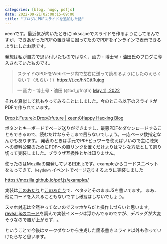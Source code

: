 ```yaml
---
categories: [blog, hugo, pdfjs]
date: 2022-09-21T02:08:15+09:00
title: "ブログにPDFスライドを追加した話"
---
```

κeenです。最近気が向いたときにInkscapeでスライドを作るようにしてるんですが、できあがったPDFの置き場に困ってたのでPDFをインラインで表示できるようにしたお話です。

<!--more-->

発想は私が自力で思い付いたものではなく、画力・博士号・油田氏のブログに導入されていたものです。

<blockquote class="twitter-tweet" data-conversation="none"><p lang="ja" dir="ltr">スライドのPDFをWebページ内で左右に送って読めるようにしたのえらくない？（えらい！）<a href="https://t.co/hNCttRujqg">https://t.co/hNCttRujqg</a></p>&mdash; 画力・博士号・油田 (@bd_gfngfn) <a href="https://twitter.com/bd_gfngfn/status/1524444078116532225?ref_src=twsrc%5Etfw">May 11, 2022</a></blockquote> <script async src="https://platform.twitter.com/widgets.js" charset="utf-8"></script>


それを真似して私もやってみることにしました。今のところ以下のスライドがPDFで作られています。

[DropとFutureとDropのfuture | κeenのHappy Hacκing Blog](/slide/droptofuturetodropnofuture/)

ボタンとキーボードでページ送りができますし、最悪PDFをダウンロードすることもできるので、読むだけならそこまで困らないでしょう。一応ページ数指定なんかもあります。
発表のときは手元でPDFビュワーを使えばいいので主に聴衆への資料公開のためにPDFへの直リンクを置くだけよりはマシな方法として割り切って実装しました。ブラウザ互換性とかは知りません。

使ったのはMozillaの開発している[PDF.js](https://mozilla.github.io/pdf.js/)です。exampleからコードスニペットをもってきて、`keydown` イベントでページ送りするように実装しました

https://mozilla.github.io/pdf.js/examples/


実装は[このあたり](https://github.com/KeenS/KeenS.github.io/blob/450521b8626b3483304915751126573dc117c5ef/themes/liquorice-k/layouts/slide/single_pdf.html)と[このあたり](https://github.com/KeenS/KeenS.github.io/blob/450521b8626b3483304915751126573dc117c5ef/themes/liquorice-k/layouts/partials/slide/footer_pdf.html)で、ベタッとそのままJSを書いてます。
まあ、他にコードを入れることもないですし破綻はしないでしょう。

スマホ対応は全然やってないのでスマホからだと操作しづらいと思います。
[reveal.jsのコード](https://github.com/hakimel/reveal.js/blob/master/js/controllers/touch.js)を読んで実装イメージは浮かんでるのですが、デバッグが大変そうなので腰が上がらず…。

ということで今後はマークダウンから生成した箇条書きスライド以外も作っていけたらなと思います。
